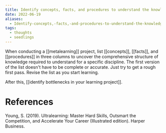 ```yaml
---
title: Identify concepts, facts, and procedures to understand the knowledge structure of a subject
date: 2022-06-19
aliases:
  - Identify-concepts,-facts,-and-procedures-to-understand-the-knowledge-structure-of-a-subject
tags:
  - thoughts
  - seedlings
---
```

When conducting a [[metalearning]] project, list [[concepts]], [[facts]], and [[procedures]] in three columns to uncover the comprehensive structure of knowledge required to understand for a specific discipline. The first version of the list doesn't have to be complete or accurate. Just try to get a rough first pass. Revise the list as you start learning.

After this, [[identify bottlenecks in your learning project]].

# References

Young, S. (2019). Ultralearning: Master Hard Skills, Outsmart the Competition, and Accelerate Your Career (Illustrated edition). Harper Business.